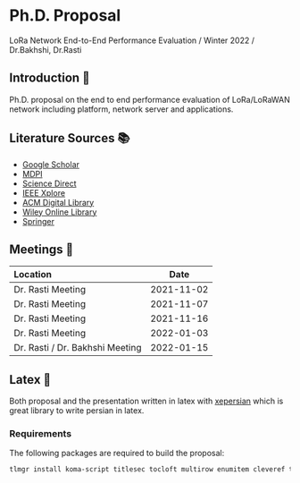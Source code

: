 # Ph.D. Proposal

LoRa Network End-to-End Performance Evaluation / Winter 2022 / Dr.Bakhshi, Dr.Rasti

## Introduction 👋

Ph.D. proposal on the end to end performance evaluation of LoRa/LoRaWAN network including platform, network server and applications.

## Literature Sources 📚

- [Google Scholar](https://scholar.google.com/)
- [MDPI](https://www.mdpi.com/)
- [Science Direct](https://www.sciencedirect.com/)
- [IEEE Xplore](https://ieeexplore.ieee.org/Xplore/guesthome.jsp)
- [ACM Digital Library](https://dl.acm.org/)
- [Wiley Online Library](https://onlinelibrary.wiley.com/)
- [Springer](https://link.springer.com/)

## Meetings 🤝

| Location                        |    Date    |
| :------------------------------ | :--------: |
| Dr. Rasti Meeting               | 2021-11-02 |
| Dr. Rasti Meeting               | 2021-11-07 |
| Dr. Rasti Meeting               | 2021-11-16 |
| Dr. Rasti Meeting               | 2022-01-03 |
| Dr. Rasti / Dr. Bakhshi Meeting | 2022-01-15 |

## Latex 📜

Both proposal and the presentation written in latex with [xepersian](https://github.com/persiantex/xepersian) which is great
library to write persian in latex.

### Requirements

The following packages are required to build the proposal:

```sh
tlmgr install koma-script titlesec tocloft multirow enumitem cleveref tocbibind xypic
```
